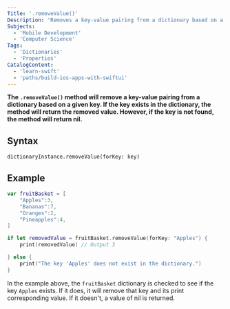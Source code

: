 ```yaml
---
Title: '.removeValue()'
Description: 'Removes a key-value pairing from a dictionary based on a given key.'
Subjects:
  - 'Mobile Development'
  - 'Computer Science'
Tags:
  - 'Dictionaries'
  - 'Properties'
CatalogContent:
  - 'learn-swift'
  - 'paths/build-ios-apps-with-swiftui'
---
```


**The `.removeValue()` method will remove a key-value pairing from a dictionary based on a given key. If the key exists in the dictionary, the method will return the removed value. However, if the key is not found, the method will return nil.**

## Syntax

`dictionaryInstance.removeValue(forKey: key)`

## Example

```swift
var fruitBasket = [
    "Apples":3,
    "Bananas":7,
    "Oranges":2,
    "Pineapples":4,
]

if let removedValue = fruitBasket.removeValue(forKey: "Apples") {
    print(removedValue) // Output 3

} else {
    print("The key 'Apples' does not exist in the dictionary.")
}
```

In the example above, the `fruitBasket` dictionary is checked to see if the key `Apples` exists. If it does, it will remove that key and its print corresponding value. If it doesn't, a value of nil is returned.
